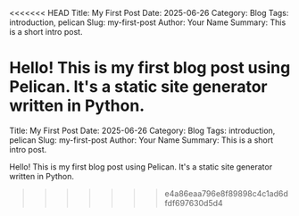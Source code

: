 <<<<<<< HEAD
Title: My First Post
Date: 2025-06-26
Category: Blog
Tags: introduction, pelican
Slug: my-first-post
Author: Your Name
Summary: This is a short intro post.

Hello! This is my first blog post using Pelican. It's a static site generator written in Python.
=======
Title: My First Post
Date: 2025-06-26
Category: Blog
Tags: introduction, pelican
Slug: my-first-post
Author: Your Name
Summary: This is a short intro post.

Hello! This is my first blog post using Pelican. It's a static site generator written in Python.
>>>>>>> e4a86eaa796e8f89898c4c1ad6dfdf697630d5d4
